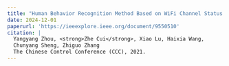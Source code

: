 ```yaml
---
title: "Human Behavior Recognition Method Based on WiFi Channel Status Information"
date: 2024-12-01
paperurl: 'https://ieeexplore.ieee.org/document/9550510'
citation: |
  Yangyang Zhou, <strong>Zhe Cui</strong>, Xiao Lu, Haixia Wang,  
  Chunyang Sheng, Zhiguo Zhang  
  The Chinese Control Conference (CCC), 2021. 
---
```


